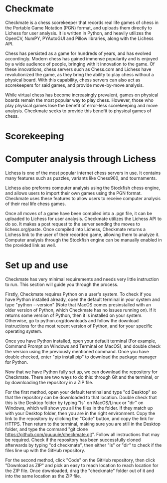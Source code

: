 # Checkmate

Checkmate is a chess scorekeeper that records real life games of chess in the Portable Game Notation (PGN) format, and uploads them directly to Lichess for user analysis. It is written in Python, and heavily utilizes the OpenCV, NumPY, PYAutoGUI and Pillow libraries, along with the Lichess API. 

Chess has persisted as a game for hundreds of years, and has evolved accordingly. Modern chess has gained immense popularity and is enjoyed by a wide audience of people, bringing with it innovation to the game. Of these innovations, chess servers such as Chess.com and Lichess have revolutionized the game, as they bring the ability to play chess without a physical board. With this capability, chess servers can also act as scorekeepers for said games, and provide move-by-move analysis. 

While virtual chess has become increasingly prevalent, games on physical boards remain the most popular way to play chess. However, those who play physical games lose the benefit of error-less scorekeeping and move analysis. Checkmate seeks to provide this benefit to physical games of chess. 

# Scorekeeping

# Computer analysis through Lichess

Lichess is one of the most popular internet chess servers in use. It contains many features such as puzzles, variants like Chess960, and tournaments.

Lichess also preforms computer analysis using the Stockfish chess engine, and allows users to import their own games using the PGN format. Checkmate uses these features to allow users to receive computer analysis of their real life chess games. 

Once all moves of a game have been compiled into a .pgn file, it can be uploaded to Lichess for user analysis. Checkmate utilizes the Lichess API to do so. It makes a post request to the server sending the moves to lichess.org/paste. Once compiled into Lichess, Checkmate returns a Lichess link to the user of their recorded game, allowing them to analyze it. Computer analysis through the Stockfish engine can be manually enabled in the provided link as well.	 

# Set up and use

Checkmate has very minimal requirements and needs very little instruction to run. This section will guide you through the process.

Firstly, Checkmate requires Python on a user's system. To check if you have Python installed already, open the default terminal in your system and type "python --version" (Note that MacOS comes presinstalled with an older version of Python, which Checkmate has no issues running on). If it returns some version of Python, then it is installed on your system. Otherwise, go to python.org/downloads and follow the download instructions for the most recent version of Python, and for your specific operating system.

Once you have Python installed, open your default terminal (For example, Command Prompt on Windows and Terminal on MacOS), and double check the version using the previously mentioned command. Once you have double checked, enter "pip install pip" to download the package manager for Python.

Now that we have Python fully set up, we can download the repository for Checkmate. There are two ways to do this: through Git and the terminal, or by downloading the repository in a ZIP file. 

For the first method, open your default terminal and type "cd Desktop" so that the repository can be downloaded to that location. Double check that this is the Desktop folder by typing "ls" on MacOS/Linux or "dir" on Windows, which will show you all the files in the folder. If they match up with your Desktop folder, then you are in the right environment. Copy the link to the repository by clicking the "Code" button, and copy the link for HTTPS. Then return to the terminal, making sure you are still in the Desktop folder, and type the command "git clone https://github.com/guuuuie/checkmate.git". Follow all instructions that may be required. Check if the repository has been successfully cloned afterwards by typing "cd checkmate", then either "ls" or "dir" to check if the files line up with the GitHub repository. 

For the second method, click "Code" on the GitHub repository, then click "Download as ZIP" and pick an easy to reach location to reach location for the ZIP file. Once downloaded, drag the "checkmate" folder out of it and into the same location as the ZIP file.
